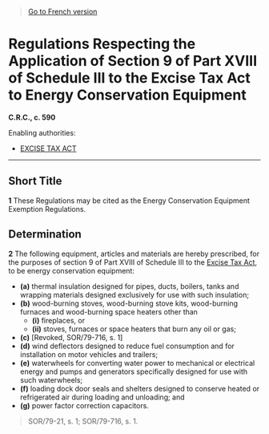 > [Go to French version](/fr/Règlements/Codification%20des%20règlements%20du%20Canada/501-600/C.R.C.,%20ch.%20590.md)

# Regulations Respecting the Application of Section 9 of Part XVIII of Schedule III to the Excise Tax Act to Energy Conservation Equipment

**C.R.C., c. 590**

Enabling authorities: 
- [EXCISE TAX ACT](/en/Acts/Revised%20Statutes%20of%20Canada/E/E-15.md)

----------



## Short Title


**1** These Regulations may be cited as the Energy Conservation Equipment Exemption Regulations.




## Determination


**2** The following equipment, articles and materials are hereby prescribed, for the purposes of section 9 of Part XVIII of Schedule III to the [Excise Tax Act](/en/Acts/Revised%20Statutes%20of%20Canada/E/E-15.md), to be energy conservation equipment:
- **(a)** thermal insulation designed for pipes, ducts, boilers, tanks and wrapping materials designed exclusively for use with such insulation;
- **(b)** wood-burning stoves, wood-burning stove kits, wood-burning furnaces and wood-burning space heaters other than
	- **(i)** fireplaces, or
	- **(ii)** stoves, furnaces or space heaters that burn any oil or gas;
- **(c)** [Revoked, SOR/79-716, s. 1]
- **(d)** wind deflectors designed to reduce fuel consumption and for installation on motor vehicles and trailers;
- **(e)** waterwheels for converting water power to mechanical or electrical energy and pumps and generators specifically designed for use with such waterwheels;
- **(f)** loading dock door seals and shelters designed to conserve heated or refrigerated air during loading and unloading; and
- **(g)** power factor correction capacitors.
> SOR/79-21, s. 1; SOR/79-716, s. 1.



